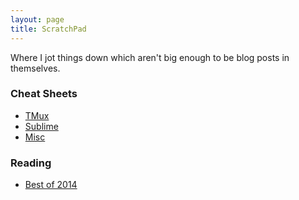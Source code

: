```yaml
---
layout: page
title: ScratchPad
---
```


Where I jot things down which aren't big enough to be blog posts in themselves.

### Cheat Sheets

* [TMux](tmux.html)
* [Sublime](sublime.html)
* [Misc](misc-shortcuts.html)

### Reading

* [Best of 2014](best-reading-of-2014.html)